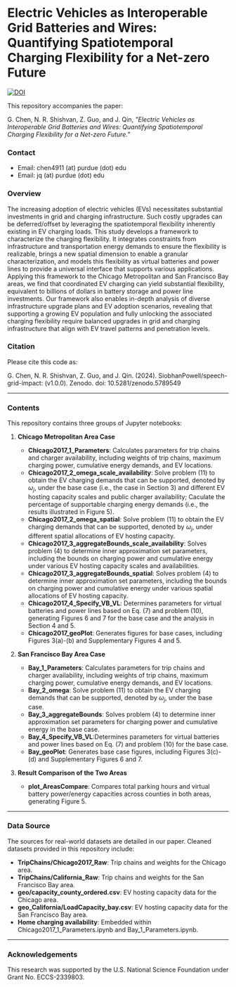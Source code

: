 # Electric Vehicles as Interoperable Grid Batteries and Wires: Quantifying Spatiotemporal Charging Flexibility for a Net-zero Future

[![DOI](https://zenodo.org/badge/438098660.svg)](https://zenodo.org/badge/latestdoi/438098660)

This repository accompanies the paper: 

G. Chen, N. R. Shishvan, Z. Guo, and J. Qin, *"Electric Vehicles as Interoperable Grid Batteries and Wires: Quantifying Spatiotemporal Charging Flexibility for a Net-zero Future."*

### Contact
- Email: chen4911 (at) purdue (dot) edu
- Email: jq (at) purdue (dot) edu

### Overview

The increasing adoption of electric vehicles (EVs) necessitates substantial investments in grid and charging infrastructure. Such costly upgrades can be deferred/offset by leveraging the spatiotemporal flexibility inherently existing in EV charging loads. This study develops a framework to characterize the charging flexibility. It integrates constraints from infrastructure and transportation energy demands to ensure the flexibility is realizable, brings a new spatial dimension to enable a granular characterization, and models this flexibility as virtual batteries and power lines to provide a universal interface that supports various applications. Applying this framework to the Chicago Metropolitan and San Francisco Bay areas, we find that coordinated EV charging can yield substantial flexibility, equivalent to billions of dollars in battery storage and power line investments. Our framework also enables in-depth analysis of diverse infrastructure upgrade plans and EV adoption scenarios, revealing that supporting a growing EV population and fully unlocking the associated charging flexibility require balanced upgrades in grid and charging infrastructure that align with EV travel patterns and penetration levels.

### Citation

Please cite this code as:

G. Chen, N. R. Shishvan, Z. Guo, and J. Qin. (2024). SiobhanPowell/speech-grid-impact: (v1.0.0). Zenodo. doi: 10.5281/zenodo.5789549

---

### Contents

This repository contains three groups of Jupyter notebooks:

1. **Chicago Metropolitan Area Case**
   - **Chicago2017_1_Parameters**: Calculates parameters for trip chains and charger availability, including weights of trip chains, maximum charging power, cumulative energy demands, and EV locations.
   - **Chicago2017_2_omega_scale_availability**: Solve problem (11) to obtain the EV charging demands that can be supported, denoted by $\omega_j$, under the base case (i.e., the case in Section 3) and different EV hosting capacity scales and public charger availability; Caculate the percentage of supportable charging energy demands (i.e., the results illustrated in Figure 5). 
   - **Chicago2017_2_omega_spatial**: Solve problem (11) to obtain the EV charging demands that can be supported, denoted by $\omega_j$, under different spatial allocations of EV hosting capacity.
   - **Chicago2017_3_aggregateBounds_scale_availability**: Solves problem (4) to determine inner approximation set parameters, including the bounds on charging power and cumulative energy under various EV hosting capacity scales and availabilities.
   - **Chicago2017_3_aggregateBounds_spatial**: Solves problem (4) to determine inner approximation set parameters, including the bounds on charging power and cumulative energy under various spatial allocations of EV hosting capacity.
   - **Chicago2017_4_Specify_VB_VL**: Determines parameters for virtual batteries and power lines based on Eq. (7) and problem (10), generating Figures 6 and 7 for the base case and the analysis in Section 4 and 5.
   - **Chicago2017_geoPlot**: Generates figures for base cases, including Figures 3(a)-(b) and Supplementary Figures 4 and 5.

2. **San Francisco Bay Area Case**
   - **Bay_1_Parameters**: Calculates parameters for trip chains and charger availability, including weights of trip chains, maximum charging power, cumulative energy demands, and EV locations.
   - **Bay_2_omega**: Solve problem (11) to obtain the EV charging demands that can be supported, denoted by $\omega_j$, under the base case.
   - **Bay_3_aggregateBounds**: Solves problem (4) to determine inner approximation set parameters for charging power and cumulative energy in the base case.
   - **Bay_4_Specify_VB_VL**:Determines parameters for virtual batteries and power lines based on Eq. (7) and problem (10) for the base case. 
   - **Bay_geoPlot**: Generates base case figures, including Figures 3(c)-(d) and Supplementary Figures 6 and 7.

3. **Result Comparison of the Two Areas**
   - **plot_AreasCompare**: Compares total parking hours and virtual battery power/energy capacities across counties in both areas, generating Figure 5.

---

### Data Source

The sources for real-world datasets are detailed in our paper. Cleaned datasets provided in this repository include:
- **TripChains/Chicago2017_Raw**: Trip chains and weights for the Chicago area.
- **TripChains/California_Raw**: Trip chains and weights for the San Francisco Bay area.
- **geo/capacity_county_ordered.csv**: EV hosting capacity data for the Chicago area.
- **geo_California/LoadCapacity_bay.csv**: EV hosting capacity data for the San Francisco Bay area.
- **Home charging availability**: Embedded within Chicago2017_1_Parameters.ipynb and Bay_1_Parameters.ipynb.

---

### Acknowledgements

This research was supported by the U.S. National Science Foundation under Grant No. ECCS-2339803.
